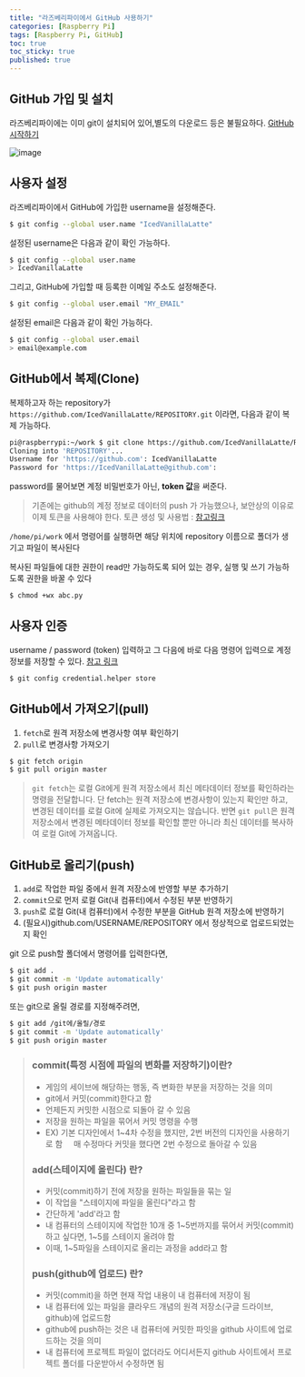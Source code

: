 ```yaml
---
title: "라즈베리파이에서 GitHub 사용하기"
categories: [Raspberry Pi]
tags: [Raspberry Pi, GitHub]
toc: true
toc_sticky: true
published: true
---
```



## GitHub 가입 및 설치

라즈베리파이에는 이미 git이 설치되어 있어,별도의 다운로드 등은 불필요하다. [GitHub 시작하기](https://docs.github.com/en/get-started/quickstart/set-up-git
)

![image](https://user-images.githubusercontent.com/61964210/203706026-bbfb8897-3e93-4de1-a093-03c1eebf9544.png)



## 사용자 설정

라즈베리파이에서 GitHub에 가입한 username을 설정해준다.
```bash
$ git config --global user.name "IcedVanillaLatte"
```

설정된 username은 다음과 같이 확인 가능하다.

```bash
$ git config --global user.name
> IcedVanillaLatte
```

그리고, GitHub에 가입할 때 등록한 이메일 주소도 설정해준다.

```bash
$ git config --global user.email "MY_EMAIL"
```

설정된 email은 다음과 같이 확인 가능하다.

```bash
$ git config --global user.email
> email@example.com
```

## GitHub에서 복제(Clone)

복제하고자 하는 repository가 `https://github.com/IcedVanillaLatte/REPOSITORY.git` 이라면, 다음과 같이 복제 가능하다.
```bash
pi@raspberrypi:~/work $ git clone https://github.com/IcedVanillaLatte/REPOSITORY.git
Cloning into 'REPOSITORY'...
Username for 'https://github.com': IcedVanillaLatte
Password for 'https://IcedVanillaLatte@github.com': 
```

<!--private repository라서 그런지-->
password를 물어보면 계정 비밀번호가 아닌, **token 값**을 써준다.
> 기존에는 github의 계정 정보로 데이터의 push 가 가능했으나, 보안상의 이유로 이제 토큰을 사용해야 한다. 토큰 생성 및 사용법 : [참고링크](https://curryyou.tistory.com/344)


`/home/pi/work` 에서 명령어를 실행하면
해당 위치에 repository 이름으로 폴더가 생기고 파일이 복사된다


복사된 파일들에 대한 권한이 read만 가능하도록 되어 있는 경우,
실행 및 쓰기 가능하도록 권한을 바꿀 수 있다
```bash
$ chmod +wx abc.py
```

## 사용자 인증

username / password (token) 입력하고 그 다음에 바로 다음 명령어 입력으로 계정 정보를 저장할 수 있다. [참고 링크](https://hahwul.com/2018/08/22/git-credential-helper)
```bash
$ git config credential.helper store
```

## GitHub에서 가져오기(pull)

1. `fetch`로 원격 저장소에 변경사항 여부 확인하기
2. `pull`로 변경사항 가져오기

```bash
$ git fetch origin
$ git pull origin master
```

> `git fetch`는 로컬 Git에게 원격 저장소에서 최신 메타데이터 정보를 확인하라는 명령을 전달합니다. 단 fetch는 원격 저장소에 변경사항이 있는지 확인만 하고, 변경된 데이터를 로컬 Git에 실제로 가져오지는 않습니다. 반면 `git pull`은 원격 저장소에서 변경된 메타데이터 정보를 확인할 뿐만 아니라 최신 데이터를 복사하여 로컬 Git에 가져옵니다.

## GitHub로 올리기(push)

1. `add`로 작업한 파일 중에서 원격 저장소에 반영할 부분 추가하기
2. `commit`으로 먼저 로컬 Git(내 컴퓨터)에서 수정된 부분 반영하기
3. `push`로 로컬 Git(내 컴퓨터)에서 수정한 부분을 GitHub 원격 저장소에 반영하기
4. (필요시)github.com/USERNAME/REPOSITORY 에서 정상적으로 업로드되었는지 확인

git 으로 push할 폴더에서 명령어를 입력한다면,

```bash
$ git add .
$ git commit -m 'Update automatically'
$ git push origin master
```
또는 git으로 올릴 경로를 지정해주려면,
```bash
$ git add /git에/올릴/경로
$ git commit -m 'Update automatically'
$ git push origin master
```



> ### commit(특정 시점에 파일의 변화를 저장하기)이란?
> * 게임의 세이브에 해당하는 행동, 즉 변화한 부분을 저장하는 것을 의미
> * git에서 커밋(commit)한다고 함
> * 언제든지 커밋한 시점으로 되돌아 갈 수 있음
> * 저장을 원하는 파일을 묶어서 커밋 명령을 수행
> * EX) 기본 디자인에서 1~4차 수정을 했지만, 2번 버전의 디자인을 사용하기로 함     매 수정마다 커밋을 했다면 2번 수정으로 돌아갈 수 있음
> ### add(스테이지에 올린다) 란?
> * 커밋(commit)하기 전에 저장을 원하는 파일들을 묶는 일
> * 이 작업을 "스테이지에 파일을 올린다"라고 함
> * 간단하게 'add'라고 함
> * 내 컴퓨터의 스테이지에 작업한 10개 중 1~5번까지를 묶어서 커밋(commit)하고 싶다면, 1~5를 스테이지 올려야 함
> * 이때, 1~5파일을 스테이지로 올리는 과정을 add라고 함
> ### push(github에 업로드) 란?
> * 커밋(commit)을 하면 현재 작업 내용이 내 컴퓨터에 저장이 됨
> * 내 컴퓨터에 있는 파일을 클라우드 개념의 원격 저장소(구글 드라이브, github)에 업로드함 
> * github에 push하는 것은 내 컴퓨터에 커밋한 파잇을 github 사이트에 업로드하는 것을 의미
> * 내 컴퓨터에 프로젝트 파일이 없더라도 어디서든지 github 사이트에서 프로젝트 폴더를 다운받아서 수정하면 됨

